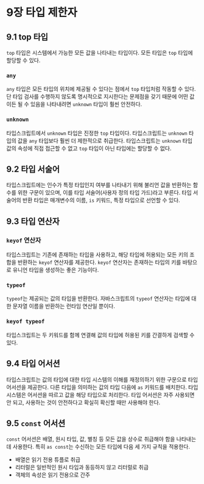 # 9장 타입 제한자

## 9.1 top 타입

`top` 타입은 시스템에서 가능한 모든 값을 나타내는 타입이다. 모든 타입은 `top` 타입에 할당할 수 있다.

### `any`

`any` 타입은 모든 타입의 위치에 제공될 수 있다는 점에서 `top` 타입처럼 작동할 수 있다. 단 타입 검사를 수행하지 않도록 명시적으로 지시한다는 문제점을 갖기 때문에 어떤 값이든 될 수 있음을 나타내려면 `unknown` 타입이 훨씬 안전하다.

### `unknown`

타입스크립트에서 `unknown` 타입은 진정한 `top` 타입이다. 타입스크립트는 `unknown` 타입의 값을 `any` 타입보다 훨씬 더 제한적으로 취급한다. 타입스크립트는 `unknown` 타입 값의 속성에 직접 접근할 수 없고 `top` 타입이 아닌 타입에는 할당할 수 없다.

## 9.2 타입 서술어

타입스크립트에는 인수가 특정 타입인지 여부를 나타내기 위해 불리언 값을 반환하는 함수를 위한 구문이 있으며, 이를 타입 서술어(사용자 정의 타입 가드)라고 부른다. 타입 서술어의 반환 타입은 매개변수의 이름, `is` 키워드, 특정 타입으로 선언할 수 있다.

## 9.3 타입 연산자

### `keyof` 연산자

타입스크립트는 기존에 존재하는 타입을 사용하고, 해당 타입에 허용되는 모든 키의 조합을 반환하는 `keyof` 연산자를 제공한다. `keyof` 연산자는 존재하는 타입의 키를 바탕으로 유니언 타입을 생성하는 좋은 기능이다.

### `typeof`

`typeof`는 제공되는 값의 타입을 반환한다. 자바스크립트의 `typeof` 연산자는 타입에 대한 문자열 이름을 반환하는 런타임 연산일 뿐이다.

### `keyof typeof`

타입스크립트는 두 키워드를 함께 연결해 값의 타입에 허용된 키를 간결하게 검색할 수 있다. 

## 9.4 타입 어서션

타입스크립트는 값의 타입에 대한 타입 시스템의 이해를 재정의하기 위한 구문으로 타입 어서션을 제공한다. 다른 타입을 의미하는 값의 타입 다음에 `as` 키워드를 배치한다. 타입 시스템은 어서션을 따르고 값을 해당 타입으로 처리한다. 타입 어서션은 자주 사용되면 안 되고, 사용하는 것이 안전하다고 확실히 확신할 때만 사용해야 한다.

## 9.5 `const` 어서션

`const` 어서션은 배열, 원시 타입, 값, 별칭 등 모든 값을 상수로 취급해야 함을 나타내는 데 사용한다. 특히 `as const`는 수신하는 모든 타입에 다음 세 가지 규칙을 적용한다.

- 배열은 읽기 전용 튜플로 취급
- 리터럴은 일반적인 원시 타입과 동등하지 않고 리터럴로 취급
- 객체의 속성은 읽기 전용으로 간주